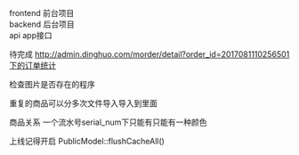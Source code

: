 frontend  前台项目  
backend	  后台项目  
api		  app接口  


待完成
http://admin.dinghuo.com/morder/detail?order_id=2017081110256501下的订单统计

检查图片是否存在的程序  



重复的商品可以分多次文件导入导入到里面  

商品关系
一个流水号serial_num下只能有只能有一种颜色



上线记得开启
PublicModel::flushCacheAll()




